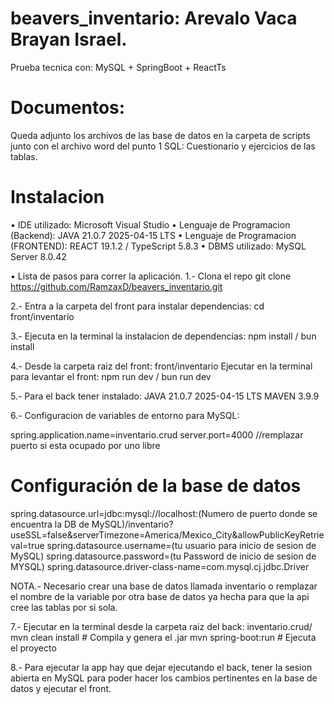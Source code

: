 # beavers_inventario: Arevalo Vaca Brayan Israel.
Prueba tecnica con: MySQL + SpringBoot + ReactTs

# Documentos:
Queda adjunto los archivos de las base de datos en la carpeta de scripts junto con el archivo word del punto 1 SQL: Cuestionario y ejercicios de las tablas.

# Instalacion
• IDE utilizado: Microsoft Visual Studio
• Lenguaje de Programacion (Backend): JAVA 21.0.7 2025-04-15 LTS
• Lenguaje de Programacion (FRONTEND): REACT 19.1.2 / TypeScript 5.8.3
• DBMS utilizado: MySQL Server 8.0.42

• Lista de pasos para correr la aplicación.
1.- Clona el repo
  git clone https://github.com/RamzaxD/beavers_inventario.git
  
2.- Entra a la carpeta del front para instalar dependencias:
  cd front/inventario
  
3.- Ejecuta en la terminal la instalacion de dependencias:
npm install / bun install

4.- Desde la carpeta raiz del front: front/inventario
Ejecutar en la terminal para levantar el front: npm run dev / bun run dev

5.- Para el back tener instalado:
JAVA 21.0.7 2025-04-15 LTS
MAVEN 3.9.9

6.- Configuracion de variables de entorno para MySQL:

spring.application.name=inventario.crud
server.port=4000 //remplazar puerto si esta ocupado por uno libre 

# Configuración de la base de datos
spring.datasource.url=jdbc:mysql://localhost:(Numero de puerto donde se encuentra la DB de MySQL)/inventario?useSSL=false&serverTimezone=America/Mexico_City&allowPublicKeyRetrieval=true
spring.datasource.username=(tu usuario para inicio de sesion de MySQL)
spring.datasource.password=(tu Password de inicio de sesion de MYSQL)
spring.datasource.driver-class-name=com.mysql.cj.jdbc.Driver

NOTA.- Necesario crear una base de datos llamada inventario o remplazar el nombre de la variable por otra base de datos ya hecha para que la api cree las tablas por si sola.

7.- Ejecutar en la terminal desde la carpeta raiz del back: inventario.crud/
mvn clean install   # Compila y genera el .jar
mvn spring-boot:run # Ejecuta el proyecto

8.- Para ejecutar la app hay que dejar ejecutando el back, tener la sesion abierta en MySQL para poder hacer los cambios pertinentes en la base de datos y ejecutar el front.
